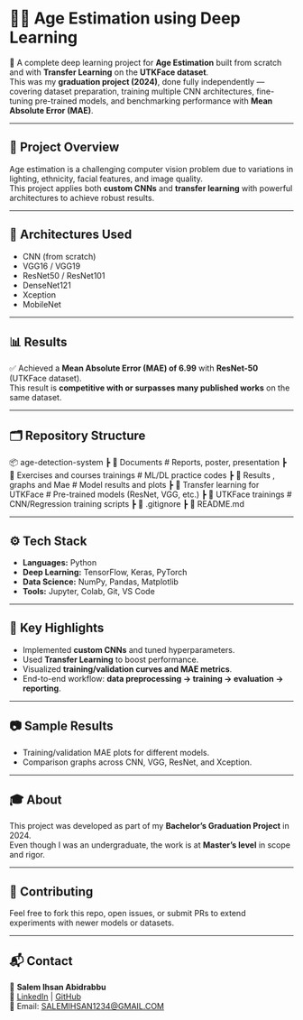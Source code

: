 # 🧑‍💻 Age Estimation using Deep Learning

🚀 A complete deep learning project for **Age Estimation** built from scratch and with **Transfer Learning** on the **UTKFace dataset**.  
This was my **graduation project (2024)**, done fully independently — covering dataset preparation, training multiple CNN architectures, fine-tuning pre-trained models, and benchmarking performance with **Mean Absolute Error (MAE)**.

---

## 📌 Project Overview
Age estimation is a challenging computer vision problem due to variations in lighting, ethnicity, facial features, and image quality.  
This project applies both **custom CNNs** and **transfer learning** with powerful architectures to achieve robust results.

---

## 🧠 Architectures Used
- CNN (from scratch)
- VGG16 / VGG19  
- ResNet50 / ResNet101  
- DenseNet121  
- Xception  
- MobileNet  

---

## 📊 Results
✅ Achieved a **Mean Absolute Error (MAE) of 6.99** with **ResNet-50** (UTKFace dataset).  
This result is **competitive with or surpasses many published works** on the same dataset.  

---

## 🗂️ Repository Structure


📦 age-detection-system
┣ 📂 Documents # Reports, poster, presentation
┣ 📂 Exercises and courses trainings # ML/DL practice codes
┣ 📂 Results , graphs and Mae # Model results and plots
┣ 📂 Transfer learning for UTKFace # Pre-trained models (ResNet, VGG, etc.)
┣ 📂 UTKFace trainings # CNN/Regression training scripts
┣ 📜 .gitignore
┣ 📜 README.md

---

## ⚙️ Tech Stack
- **Languages:** Python  
- **Deep Learning:** TensorFlow, Keras, PyTorch  
- **Data Science:** NumPy, Pandas, Matplotlib  
- **Tools:** Jupyter, Colab, Git, VS Code  

---

## 📌 Key Highlights
- Implemented **custom CNNs** and tuned hyperparameters.
- Used **Transfer Learning** to boost performance.  
- Visualized **training/validation curves and MAE metrics**.  
- End-to-end workflow: **data preprocessing → training → evaluation → reporting**.  

---

## 📷 Sample Results
- Training/validation MAE plots for different models.  
- Comparison graphs across CNN, VGG, ResNet, and Xception.  

---

## 🎓 About
This project was developed as part of my **Bachelor’s Graduation Project** in 2024.  
Even though I was an undergraduate, the work is at **Master’s level** in scope and rigor.  

---

## 🤝 Contributing
Feel free to fork this repo, open issues, or submit PRs to extend experiments with newer models or datasets.  

---

## 📬 Contact
👤 **Salem Ihsan Abidrabbu**  
🔗 [LinkedIn](https://linkedin.com/in/your-profile) | [GitHub](https://github.com/sr6awi)  
📧 Email: SALEMIHSAN1234@GMAIL.COM

